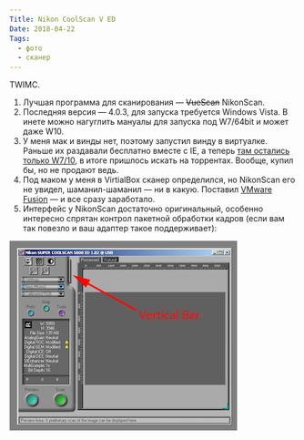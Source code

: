 ```yaml
---
Title: Nikon CoolScan V ED
Date: 2018-04-22
Tags:
  - фото
  - сканер
---
```


TWIMC.

1. Лучшая программа для сканирования — ~~VueScan~~ NikonScan.
2. Последняя версия — 4.0.3, для запуска требуется Windows Vista. В инете можно нагуглить мануалы для запуска под W7/64bit и может даже W10.
3. У меня мак и винды нет, поэтому запустил винду в виртуалке. Раньше их раздавали бесплатно вместе с IE, а теперь [там остались только W7/10](https://developer.microsoft.com/en-us/microsoft-edge/tools/vms/), в итоге пришлось искать на торрентах. Вообще, купил бы, но не продают ведь.
4. Под маком у меня в VirtialBox сканер определился, но NikonScan его не увидел, шаманил-шаманил — ни в какую. Поставил [VMware Fusion](https://www.vmware.com/products/fusion.html) — и все сразу заработало.
5. Интерфейс у NikonScan достаточно оригинальный, особенно интересно спрятан контрол пакетной обработки кадров (если вам так повезло и ваш адаптер такое поддерживает):

![nikon-coolscan.jpg](images/nikon-coolscan.jpg)